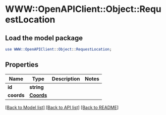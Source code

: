 # WWW::OpenAPIClient::Object::RequestLocation

## Load the model package
```perl
use WWW::OpenAPIClient::Object::RequestLocation;
```

## Properties
Name | Type | Description | Notes
------------ | ------------- | ------------- | -------------
**id** | **string** |  | 
**coords** | [**Coords**](Coords.md) |  | 

[[Back to Model list]](../README.md#documentation-for-models) [[Back to API list]](../README.md#documentation-for-api-endpoints) [[Back to README]](../README.md)


